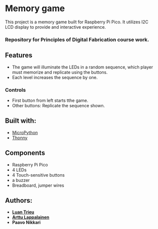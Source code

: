 # Memory game
This project is a memory game built for Raspberry Pi Pico. It utilizes I2C LCD display to provide and interactive experience.

### Repository for Principles of Digital Fabrication course work.

## Features
* The game will illuminate the LEDs in a random sequence, which player must memorize and replicate using the buttons.
* Each level increases the sequence by one.

### Controls
* First button from left starts tthe game.
* Other buttons: Replicate the sequence shown.

## Built with:
* [MicroPython](https://micropython.org/)
* [Thonny](https://thonny.org/)

## Components
* Raspberry Pi Pico
* 4 LEDs
* 4 Touch-sensitive buttons
* a buzzer
* Breadboard, jumper wires

## Authors:
* **[Luan Trieu](https://github.com/ltrieu22)** 
* **[Arttu Lappalainen](https://github.com/ArttuKL)**
* **Paavo Nikkari**
